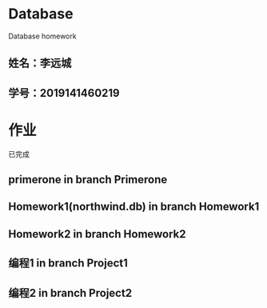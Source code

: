 # Database
Database homework
## 姓名：李远城
## 学号：2019141460219

# 作业
已完成
## primerone in branch Primerone
## Homework1(northwind.db) in branch Homework1
## Homework2  in branch Homework2
## 编程1 in branch Project1
## 编程2 in branch Project2

